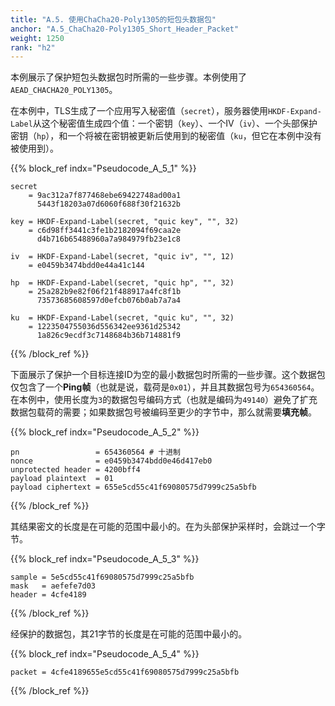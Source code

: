 ```yaml
---
title: "A.5. 使用ChaCha20-Poly1305的短包头数据包"
anchor: "A.5_ChaCha20-Poly1305_Short_Header_Packet"
weight: 1250
rank: "h2"
---
```


本例展示了保护短包头数据包时所需的一些步骤。本例使用了`AEAD_CHACHA20_POLY1305`。

在本例中，TLS生成了一个应用写入秘密值（`secret`），服务器使用`HKDF-Expand-Label`从这个秘密值生成四个值：一个密钥（`key`）、一个IV（`iv`）、一个头部保护密钥（`hp`），和一个将被在密钥被更新后使用到的秘密值（`ku`，但它在本例中没有被使用到）。

{{% block_ref
indx="Pseudocode_A_5_1" %}}

```
secret
    = 9ac312a7f877468ebe69422748ad00a1
      5443f18203a07d6060f688f30f21632b

key = HKDF-Expand-Label(secret, "quic key", "", 32)
    = c6d98ff3441c3fe1b2182094f69caa2e
      d4b716b65488960a7a984979fb23e1c8

iv  = HKDF-Expand-Label(secret, "quic iv", "", 12)
    = e0459b3474bdd0e44a41c144

hp  = HKDF-Expand-Label(secret, "quic hp", "", 32)
    = 25a282b9e82f06f21f488917a4fc8f1b
      73573685608597d0efcb076b0ab7a7a4

ku  = HKDF-Expand-Label(secret, "quic ku", "", 32)
    = 1223504755036d556342ee9361d25342
      1a826c9ecdf3c7148684b36b714881f9
```

{{% /block_ref %}}

下面展示了保护一个目标连接ID为空的最小数据包时所需的一些步骤。这个数据包仅包含了一个**Ping帧**（也就是说，载荷是`0x01`），并且其数据包号为`654360564`。在本例中，使用长度为`3`的数据包号编码方式（也就是编码为`49140`）避免了扩充数据包载荷的需要；如果数据包号被编码至更少的字节中，那么就需要**填充帧**。

{{% block_ref
indx="Pseudocode_A_5_2" %}}

```
pn                 = 654360564 # 十进制
nonce              = e0459b3474bdd0e46d417eb0
unprotected header = 4200bff4
payload plaintext  = 01
payload ciphertext = 655e5cd55c41f69080575d7999c25a5bfb
```

{{% /block_ref %}}

其结果密文的长度是在可能的范围中最小的。在为头部保护采样时，会跳过一个字节。

{{% block_ref
indx="Pseudocode_A_5_3" %}}

```
sample = 5e5cd55c41f69080575d7999c25a5bfb
mask   = aefefe7d03
header = 4cfe4189
```

{{% /block_ref %}}

经保护的数据包，其21字节的长度是在可能的范围中最小的。

{{% block_ref
indx="Pseudocode_A_5_4" %}}

```
packet = 4cfe4189655e5cd55c41f69080575d7999c25a5bfb
```

{{% /block_ref %}}
